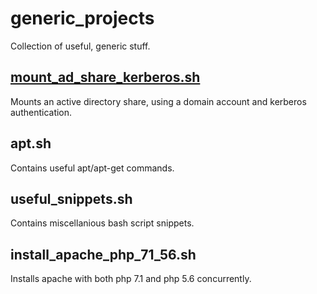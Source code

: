 # generic_projects
Collection of useful, generic stuff.

## [mount_ad_share_kerberos.sh](mount_ad_share_kerberos.sh)
Mounts an active directory share, using a domain account and kerberos authentication. 

## apt.sh
Contains useful apt/apt-get commands.

## useful_snippets.sh
Contains miscellanious bash script snippets.

## install_apache_php_71_56.sh
Installs apache with both php 7.1 and php 5.6 concurrently.
